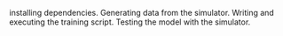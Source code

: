 installing dependencies.
Generating data from the simulator.
Writing and executing the training script.
Testing the model with the simulator.
